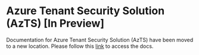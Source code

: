 # Azure Tenant Security Solution (AzTS) [In Preview]

Documentation for Azure Tenant Security Solution (AzTS) have been moved to a new location. Please follow this [link](https://github.com/azsk/AzTS-docs) to access the docs.
